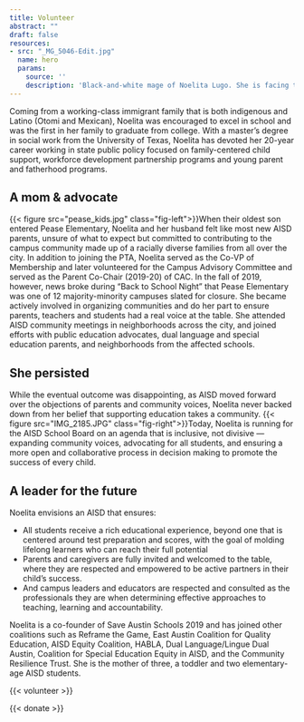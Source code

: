 ```yaml
---
title: Volunteer
abstract: ""
draft: false
resources:
- src: "_MG_5046-Edit.jpg"
  name: hero
  params:
    source: ''
    description: 'Black-and-white mage of Noelita Lugo. She is facing the viewer while leaning against a wall.'
---
```


Coming from a working-class immigrant family that is both indigenous and Latino (Otomi and Mexican), Noelita was encouraged to excel in school and was the first in her family to graduate from college. With a master’s degree in social work from the University of Texas, Noelita has devoted her 20-year career working in state public policy focused on family-centered child support, workforce development partnership programs and young parent and fatherhood programs.



## A mom & advocate

{{< figure src="pease_kids.jpg" class="fig-left">}}When their oldest son entered Pease Elementary, Noelita and her husband felt like most new AISD parents, unsure of what to expect but committed to contributing to the campus community made up of a racially diverse families from all over the city. In addition to joining the PTA, Noelita served as the Co-VP of Membership and later volunteered for the Campus Advisory Committee and served as the Parent Co-Chair (2019-20) of CAC. In the fall of 2019, however, news broke during “Back to School Night” that Pease Elementary was one of 12 majority-minority campuses slated for closure. She became actively involved in organizing communities and do her part to ensure parents, teachers and students had a real voice at the table. She attended AISD community meetings in neighborhoods across the city, and joined efforts with public education advocates, dual language and special education parents, and neighborhoods from the affected schools.

## She persisted

While the eventual outcome was disappointing, as AISD moved forward over the objections of parents and community voices, Noelita never backed down from her belief that supporting education takes a community. {{< figure src="IMG_2185.JPG" class="fig-right">}}Today, Noelita is running for the AISD School Board on an agenda that is inclusive, not divisive — expanding community voices, advocating for all students, and ensuring a more open and collaborative process in decision making to promote the success of every child.

## A leader for the future

Noelita envisions an AISD that ensures:
* All students receive a rich educational experience, beyond one that is centered around test preparation and scores, with the goal of molding lifelong learners who can reach their full potential
* Parents and caregivers are fully invited and welcomed to the table, where they are respected and empowered to be active partners in their child’s success.
* And campus leaders and educators are respected and consulted as the professionals they are when determining effective approaches to teaching, learning and accountability.

Noelita is a co-founder of Save Austin Schools 2019 and has joined other coalitions such as Reframe the Game, East Austin Coalition for Quality Education, AISD Equity Coalition, HABLA, Dual Language/Lingue Dual Austin, Coalition for Special Education Equity in AISD, and the Community Resilience Trust. She is the mother of three, a toddler and two elementary-age AISD students.

{{< volunteer >}}

{{< donate >}}
